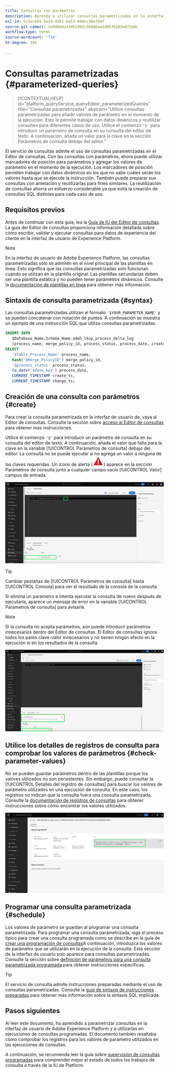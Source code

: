 ```yaml
---
title: Consultas con parámetros
description: Aprenda a utilizar consultas parametrizadas en la interfaz de usuario de Adobe Experience Platform.
exl-id: 5c5ac691-5e29-4262-ba53-84dcc56e744f
source-git-commit: 1e9d6b0c43461902c5b966aa1d0576103e872e0c
workflow-type: tm+mt
source-wordcount: '734'
ht-degree: 10%

---
```


# Consultas parametrizadas {#parameterized-queries}

>[!CONTEXTUALHELP]
>id="platform_queryService_queryEditor_parameterizedQueries"
>title="Consultas parametrizadas"
>abstract="Utilice consultas parametrizadas para añadir valores de parámetro en el momento de la ejecución. Esto le permite trabajar con datos dinámicos y reutilizar consultas para diferentes casos de uso. Utilice el comienzo `'$'` para introducir un parámetro de consulta en su consulta del editor de texto. A continuación, añada un valor para la clave en la sección Parámetros de consulta debajo del editor."

El servicio de consultas admite el uso de consultas parametrizadas en el Editor de consultas. Con las consultas con parámetros, ahora puede utilizar marcadores de posición para parámetros y agregar los valores de parámetro en el momento de la ejecución. Los marcadores de posición permiten trabajar con datos dinámicos en los que no sabe cuáles serán los valores hasta que se ejecute la instrucción. También puede preparar sus consultas con antelación y reutilizarlas para fines similares. La reutilización de consultas ahorra un esfuerzo considerable ya que evita la creación de consultas SQL distintas para cada caso de uso.

## Requisitos previos

Antes de continuar con esta guía, lea la [Guía de IU del Editor de consultas](./user-guide.md). La guía del Editor de consultas proporciona información detallada sobre cómo escribir, validar y ejecutar consultas para datos de experiencia del cliente en la interfaz de usuario de Experience Platform.

>[!NOTE]
>
>En la interfaz de usuario de Adobe Experience Platform, las consultas parametrizadas solo se admiten en el nivel principal de las plantillas en línea. Esto significa que las consultas parametrizadas solo funcionan cuando se utilizan en la plantilla original. Las plantillas secundarias deben ser una plantilla estática y no pueden tener parámetros dinámicos. Consulte la [documentación de plantillas en línea](../key-concepts/inline-templates.md) para obtener más información.

## Sintaxis de consulta parametrizada {#syntax}

Las consultas parametrizadas utilizan el formato `'$YOUR_PARAMETER_NAME'` y se pueden concatenar con notación de puntos. A continuación se muestra un ejemplo de una instrucción SQL que utiliza consultas parametrizadas.

```sql
INSERT INTO
   $Database_Name.Schema_Name.adwh_lkup_process_delta_log
   (process_name, merge_policy_id, process_status, process_date, create_ts, change_ts)
SELECT
   '$Table_Process_Name' process_name,
   hash('$Merge_PolicyID') merge_policy_id,
   '$process_status' process_status,
   to_date('$date_key') process_date,
   CURRENT_TIMESTAMP create_ts,
   CURRENT_TIMESTAMP change_ts;
```

## Creación de una consulta con parámetros {#create}

Para crear la consulta parametrizada en la interfaz de usuario de, vaya al Editor de consultas. Consulte la sección sobre [acceso al Editor de consultas](./user-guide.md#accessing-query-editor) para obtener más instrucciones.

Utilice el comienzo `'$'` para introducir un parámetro de consulta en su consulta del editor de texto. A continuación, añada el valor que falta para la clave en la variable [!UICONTROL Parámetros de consulta] debajo del editor. La consulta no se puede ejecutar si no agrega un valor a ninguna de las claves requeridas. Un icono de alerta (![Un icono de alerta.](../images/ui/parameterized-queries/alert-icon.png)) aparece en la sección Parámetros de consulta junto a cualquier campo vacío [!UICONTROL Valor] campos de entrada.

![El Editor de consultas con una consulta parametrizada y la sección Parámetros de consulta resaltada.](../images/ui/parameterized-queries/parameterized-query.png)

>[!TIP]
>
>Cambiar pestañas de [!UICONTROL Parámetros de consulta] hasta [!UICONTROL Consola] para ver el resultado de la consola de la consulta.

Si elimina un parámetro e intenta ejecutar la consulta de nuevo después de ejecutarla, aparece un mensaje de error en la variable [!UICONTROL Parámetros de consulta] para avisarle.

>[!NOTE]
>
>Si la consulta no acepta parámetros, aún puede introducir parámetros innecesarios dentro del Editor de consultas. El Editor de consultas ignora todos los pares clave-valor innecesarios y no tienen ningún efecto en la ejecución ni en los resultados de la consulta.

![El Editor de consultas con un campo de valor vacío y el error de parámetros de consulta resaltado.](../images/ui/parameterized-queries/query-parameter-error.png)

## Utilice los detalles de registros de consulta para comprobar los valores de parámetros {#check-parameter-values}

No se pueden guardar parámetros dentro de las plantillas porque los valores utilizados no son persistentes. Sin embargo, puede consultar la [!UICONTROL Detalles del registro de consultas] para buscar los valores de parámetro utilizados en una ejecución de consulta. En este caso, los registros no indican que la consulta fuera una consulta parametrizada. Consulte la [documentación de registros de consultas](./query-logs.md) para obtener instrucciones sobre cómo encontrar los valores utilizados.

![La vista de registros de consulta con el SQL de una consulta parametrizada resaltada en la sección de detalles.](../images/ui/parameterized-queries/parameterized-query-logs.png)

<!-- improve screenshot above ^ I am waiting for a scheduled run to complete -->

## Programar una consulta parametrizada {#schedule}

Los valores de parámetro se guardan al programar una consulta parametrizada. Para programar una consulta parametrizada, siga el proceso típico para crear una consulta programada como se describe en la guía de [crear una programación de consultas](./query-schedules.md#create-schedule)A continuación, introduzca los valores de parámetro que se utilizarán en la ejecución de la consulta. Esta sección de la interfaz de usuario solo aparece para consultas parametrizadas. Consulte la sección sobre [definición de parámetros para una consulta parametrizada programada](./query-schedules.md#set-parameters) para obtener instrucciones específicas.

>[!TIP]
>
>El servicio de consulta admite instrucciones preparadas mediante el uso de consultas parametrizadas. Consulte la [guía de sintaxis de instrucciones preparadas](../sql/prepared-statements.md) para obtener más información sobre la sintaxis SQL implicada.

## Pasos siguientes

Al leer este documento, ha aprendido a parametrizar consultas en la interfaz de usuario de Adobe Experience Platform y a utilizarlas en ejecuciones de consultas programadas. El documento también resaltaba cómo comprobar los registros para los valores de parámetro utilizados en las ejecuciones de consultas.

A continuación, se recomienda leer la guía sobre [supervisión de consultas programadas](./monitor-queries.md) para comprender mejor el estado de todos los trabajos de consulta a través de la IU de Platform.
